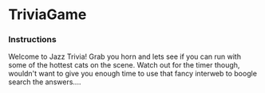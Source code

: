 # TriviaGame

### Instructions

Welcome to Jazz Trivia! Grab you horn and lets see if you can run with some of the hottest cats on the scene. Watch out for the timer though, wouldn't want to give you enough time to use that fancy interweb to boogle search the answers....
